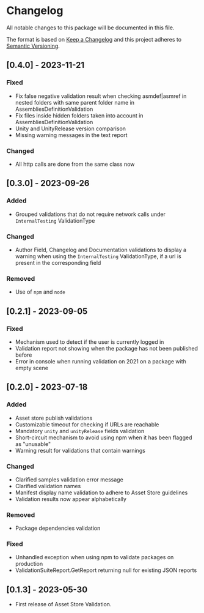 # Changelog
All notable changes to this package will be documented in this file.

The format is based on [Keep a Changelog](http://keepachangelog.com/en/1.0.0/)
and this project adheres to [Semantic Versioning](http://semver.org/spec/v2.0.0.html).

## [0.4.0] - 2023-11-21

### Fixed
- Fix false negative validation result when checking asmdef|asmref in nested folders with same parent folder name in AssembliesDefinitionValidation
- Fix files inside hidden folders taken into account in AssembliesDefinitionValidation
- Unity and UnityRelease version comparison
- Missing warning messages in the text report

### Changed

- All http calls are done from the same class now

## [0.3.0] - 2023-09-26

### Added

- Grouped validations that do not require network calls under `InternalTesting` ValidationType

### Changed

- Author Field, Changelog and Documentation validations to display a warning when using the `InternalTesting` ValidationType, if a url is present in the corresponding field

### Removed

- Use of `npm` and `node`

## [0.2.1] - 2023-09-05

### Fixed

- Mechanism used to detect if the user is currently logged in
- Validation report not showing when the package has not been published before
- Error in console when running validation on 2021 on a package with empty scene

## [0.2.0] - 2023-07-18

### Added

- Asset store publish validations
- Customizable timeout for checking if URLs are reachable
- Mandatory `unity` and `unityRelease` fields validation
- Short-circuit mechanism to avoid using npm when it has been flagged as "unusable"
- Warning result for validations that contain warnings

### Changed

- Clarified samples validation error message
- Clarified validation names
- Manifest display name validation to adhere to Asset Store guidelines
- Validation results now appear alphabetically

### Removed

- Package dependencies validation

### Fixed

- Unhandled exception when using npm to validate packages on production
- ValidationSuiteReport.GetReport returning null for existing JSON reports

## [0.1.3] - 2023-05-30
- First release of Asset Store Validation.
